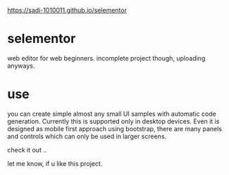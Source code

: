 
https://sadi-1010011.github.io/selementor

# selementor
web editor for web beginners. incomplete project though, uploading anyways.

# use
you can create simple almost any small UI samples with automatic code generation.
Currently this is supported only in desktop devices. Even it is designed as mobile
first approach using bootstrap, there are many panels and controls which can only be
used in larger screens.

check it out ..

let me know, if u like this project.
